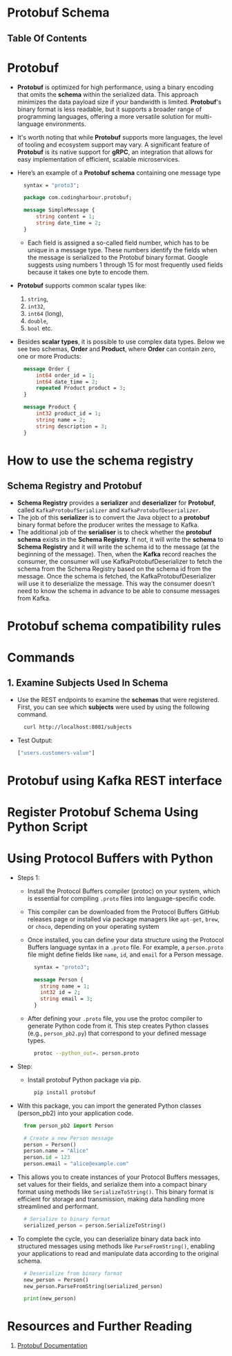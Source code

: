 # Protobuf Schema

## Table Of Contents

# Protobuf

- **Protobuf** is optimized for high performance, using a binary encoding that omits the **schema** within the serialized data. This approach minimizes the data payload size if your bandwidth is limited. **Protobuf**'s binary format is less readable, but it supports a broader range of programming languages, offering a more versatile solution for multi-language environments.
- It's worth noting that while **Protobuf** supports more languages, the level of tooling and ecosystem support may vary. A significant feature of **Protobuf** is its native support for **gRPC**, an integration that allows for easy implementation of efficient, scalable microservices.
- Here’s an example of a **Protobuf schema** containing one message type

  ```proto
    syntax = "proto3";

    package com.codingharbour.protobuf;

    message SimpleMessage {
        string content = 1;
        string date_time = 2;
    }
  ```

  - Each field is assigned a so-called field number, which has to be unique in a message type. These numbers identify the fields when the message is serialized to the Protobuf binary format. Google suggests using numbers 1 through 15 for most frequently used fields because it takes one byte to encode them.

- **Protobuf** supports common scalar types like:
  1. `string`,
  2. `int32`,
  3. `int64` (long),
  4. `double`,
  5. `bool` etc.
- Besides **scalar types**, it is possible to use complex data types. Below we see two schemas, **Order** and **Product**, where **Order** can contain zero, one or more Products:

  ```proto
    message Order {
        int64 order_id = 1;
        int64 date_time = 2;
        repeated Product product = 3;
    }

    message Product {
        int32 product_id = 1;
        string name = 2;
        string description = 3;
    }
  ```

# How to use the schema registry

## Schema Registry and Protobuf

- **Schema Registry** provides a **serializer** and **deserializer** for **Protobuf**, called `KafkaProtobufSerializer` and `KafkaProtobufDeserializer`.
- The job of this **serializer** is to convert the Java object to a **protobuf** binary format before the producer writes the message to Kafka.
- The additional job of the **serialiser** is to check whether the **protobuf schema** exists in the **Schema Registry**. If not, it will write the **schema** to **Schema Registry** and it will write the schema id to the message (at the beginning of the message). Then, when the **Kafka** record reaches the consumer, the consumer will use KafkaProtobufDeserializer to fetch the schema from the Schema Registry based on the schema id from the message. Once the schema is fetched, the KafkaProtobufDeserializer will use it to deserialize the message. This way the consumer doesn’t need to know the schema in advance to be able to consume messages from Kafka.

# Protobuf schema compatibility rules

# Commands

## 1. Examine Subjects Used In Schema

- Use the REST endpoints to examine the **schemas** that were registered. First, you can see which **subjects** were used by using the following command.

  ```sh
    curl http://localhost:8081/subjects
  ```

- Test Output:
  ```sh
  ["users.customers-value"]
  ```

# Protobuf using Kafka REST interface

# Register Protobuf Schema Using Python Script

# Using Protocol Buffers with Python

- Steps 1:

  - Install the Protocol Buffers compiler (protoc) on your system, which is essential for compiling `.proto` files into language-specific code.
  - This compiler can be downloaded from the Protocol Buffers GitHub releases page or installed via package managers like `apt-get`, `brew`, or `choco`, depending on your operating system
  - Once installed, you can define your data structure using the Protocol Buffers language syntax in a `.proto` file. For example, a `person.proto` file might define fields like `name`, `id`, and `email` for a Person message.

    ```proto
      syntax = "proto3";

      message Person {
        string name = 1;
        int32 id = 2;
        string email = 3;
      }
    ```

  - After defining your `.proto` file, you use the protoc compiler to generate Python code from it. This step creates Python classes (e.g., `person_pb2.py`) that correspond to your defined message types.
    ```sh
      protoc --python_out=. person.proto
    ```

- Step:
  - Install protobuf Python package via pip.
    ```sh
      pip install protobuf
    ```
- With this package, you can import the generated Python classes (person_pb2) into your application code.

  ```py
    from person_pb2 import Person

    # Create a new Person message
    person = Person()
    person.name = "Alice"
    person.id = 123
    person.email = "alice@example.com"
  ```

- This allows you to create instances of your Protocol Buffers messages, set values for their fields, and serialize them into a compact binary format using methods like `SerializeToString()`. This binary format is efficient for storage and transmission, making data handling more streamlined and performant.
  ```py
    # Serialize to binary format
    serialized_person = person.SerializeToString()
  ```
- To complete the cycle, you can deserialize binary data back into structured messages using methods like `ParseFromString()`, enabling your applications to read and manipulate data according to the original schema.

  ```py
    # Deserialize from binary format
    new_person = Person()
    new_person.ParseFromString(serialized_person)

    print(new_person)
  ```

# Resources and Further Reading

1. [Protobuf Documentation](https://protobuf.dev/overview/#scalar)
